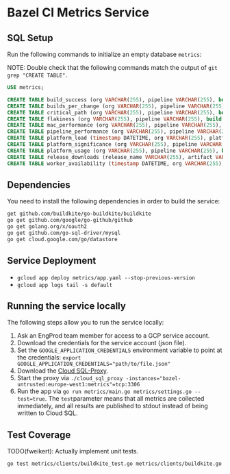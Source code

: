 # Bazel CI Metrics Service

## SQL Setup

Run the following commands to initialize an empty database `metrics`:

NOTE: Double check that the following commands match the output of `git grep "CREATE TABLE"`.

```sql
USE metrics;

CREATE TABLE build_success (org VARCHAR(255), pipeline VARCHAR(255), build INT, linux VARCHAR(255), macos VARCHAR(255), windows VARCHAR(255), rbe VARCHAR(255), PRIMARY KEY(org, pipeline, build));
CREATE TABLE builds_per_change (org VARCHAR(255), pipeline VARCHAR(255), changelist INT, builds INT, PRIMARY KEY(org, pipeline, changelist));
CREATE TABLE critical_path (org VARCHAR(255), pipeline VARCHAR(255), build INT, wait_time_seconds FLOAT, run_time_seconds FLOAT, longest_task_name VARCHAR(255), longest_task_time_seconds FLOAT, result VARCHAR(255), PRIMARY KEY(org, pipeline, build));
CREATE TABLE flakiness (org VARCHAR(255), pipeline VARCHAR(255), build INT, target VARCHAR(255), passed_count INT, failed_count INT, PRIMARY KEY(org, pipeline, build, target));
CREATE TABLE mac_performance (org VARCHAR(255), pipeline VARCHAR(255), build INT, wait_time_seconds FLOAT, run_time_seconds FLOAT, skipped BOOL, PRIMARY KEY(org, pipeline, build));
CREATE TABLE pipeline_performance (org VARCHAR(255), pipeline VARCHAR(255), build INT, job VARCHAR(255), creation_time DATETIME, wait_time_seconds FLOAT, run_time_seconds FLOAT, skipped_tasks VARCHAR(255), PRIMARY KEY(org, pipeline, build, job));
CREATE TABLE platform_load (timestamp DATETIME, org VARCHAR(255), platform VARCHAR(255), waiting_jobs INT, running_jobs INT, PRIMARY KEY(org, timestamp, platform));
CREATE TABLE platform_significance (org VARCHAR(255), pipeline VARCHAR(255), total_builds INT, passing_builds INT, canceled_builds INT, setup_failed INT, linux_failures INT, macos_failures INT, windows_failures INT, rbe_failures INT, multi_platform_failures INT, PRIMARY KEY(org, pipeline));
CREATE TABLE platform_usage (org VARCHAR(255), pipeline VARCHAR(255), build INT, platform VARCHAR(255), usage_seconds FLOAT, PRIMARY KEY(org, pipeline, build, platform));
CREATE TABLE release_downloads (release_name VARCHAR(255), artifact VARCHAR(255), downloads INT, PRIMARY KEY(release_name, artifact));
CREATE TABLE worker_availability (timestamp DATETIME, org VARCHAR(255), platform VARCHAR(255), idle_count INT, busy_count INT, PRIMARY KEY(timestamp, org, platform));
```

## Dependencies

You need to install the following dependencies in order to build the service:

```bash
get github.com/buildkite/go-buildkite/buildkite
go get github.com/google/go-github/github
go get golang.org/x/oauth2
go get github.com/go-sql-driver/mysql
go get cloud.google.com/go/datastore
```

## Service Deployment

- `gcloud app deploy metrics/app.yaml --stop-previous-version`
- `gcloud app logs tail -s default`

## Running the service locally

The following steps allow you to run the service locally:

1. Ask an EngProd team member for access to a GCP service account.
2. Download the credentials for the service account (json file).
3. Set the `GOOGLE_APPLICATION_CREDENTIALS` environment variable to point at the credentials: `export GOOGLE_APPLICATION_CREDENTIALS="path/to/file.json"`
4. Download the [Cloud SQL-Proxy](https://cloud.google.com/sql/docs/mysql/sql-proxy).
5. Start the proxy via `./cloud_sql_proxy -instances="bazel-untrusted:europe-west1:metrics"=tcp:3306`
6. Run the app via `go run metrics/main.go metrics/settings.go --test=true`. The `test`parameter means that all metrics are collected immediately, and all results are published to stdout instead of being written to Cloud SQL.

## Test Coverage

TODO(fweikert): Actually implement unit tests.

```bash
go test metrics/clients/buildkite_test.go metrics/clients/buildkite.go metrics/clients/buildkite_api.go
```

